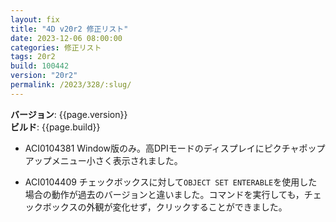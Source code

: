 ```yaml
---
layout: fix
title: "4D v20r2 修正リスト"
date: 2023-12-06 08:00:00
categories: 修正リスト
tags: 20r2
build: 100442
version: "20r2"
permalink: /2023/328/:slug/
---
```


**バージョン**: {{page.version}}  
**ビルド**: {{page.build}} 

* ACI0104381 Window版のみ。高DPIモードのディスプレイにピクチャポップアップメニュー小さく表示されました。

* ACI0104409 チェックボックスに対して`OBJECT SET ENTERABLE`を使用した場合の動作が過去のバージョンと違いました。コマンドを実行しても，チェックボックスの外観が変化せず，クリックすることができました。
